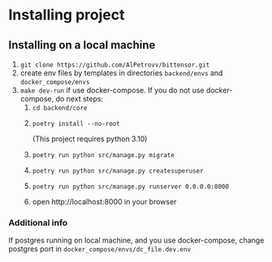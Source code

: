 # Installing project

## Installing on a local machine

1. `git clone https://github.com/AlPetrovv/bittensor.git`   
2. create env files by templates in directories `backend/envs` and `docker_compose/envs`
3. `make dev-run` if use docker-compose.
If you do not use docker-compose, do next steps:
   1. `cd backend/core`
   2. ```shell
      poetry install --no-root
      ``` 
      (This project requires python 3.10)
   3. ```shell
      poetry run python src/manage.py migrate
      ```
   4. ```shell
      poetry run python src/manage.py createsuperuser
      ```
   5. ```shell
      poetry run python src/manage.py runserver 0.0.0.0:8000
      ```
   6. open http://localhost:8000 in your browser

### Additional info
If postgres running on local machine, and you use docker-compose, change postgres port in `docker_compose/envs/dc_file.dev.env`
